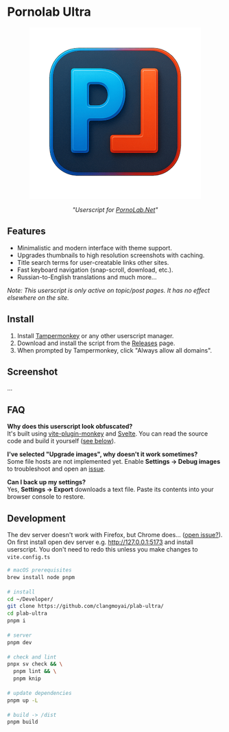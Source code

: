 
# Pornolab Ultra

<!-- markdownlint-disable MD033 -->

<p align="center">
  <img width="400" src="src/assets/logo800.png" alt="logo" />
</p>

<p align="center">
  <i>"Userscript for <a href="https://pornolab.net">PornoLab.Net</a>"</i>
</p>

## Features

- Minimalistic and modern interface with theme support.
- Upgrades thumbnails to high resolution screenshots with caching.
- Title search terms for user-creatable links other sites.
- Fast keyboard navigation (snap-scroll, download, etc.).
- Russian-to-English translations and much more...

*Note: This userscript is only active on topic/post pages. It has no effect elsewhere on the site.*

## Install

1. Install [Tampermonkey](https://www.tampermonkey.net/) or any other userscript manager.
2. Download and install the script from the [Releases](https://github.com/clangmoyai/plab-ultra/releases) page.
3. When prompted by Tampermonkey, click "Always allow all domains".

## Screenshot
<!-- ![screenshot](src/assets/logo800.png) -->
...

## FAQ

**Why does this userscript look obfuscated?**  
It's built using [vite-plugin-monkey](https://github.com/lisonge/vite-plugin-monkey) and [Svelte](https://svelte.dev/). You can read the source code and build it yourself ([see below](#development)).

**I've selected "Upgrade images", why doesn't it work sometimes?**  
Some file hosts are not implemented yet. Enable **Settings → Debug images** to troubleshoot and open an [issue](https://github.com/clangmoyai/plab-ultra/issues).

**Can I back up my settings?**  
Yes, **Settings → Export** downloads a text file. Paste its contents into your browser console to restore.

## Development

The dev server doesn't work with Firefox, but Chrome does... ([open issue?](https://github.com/lisonge/vite-plugin-monkey)). On first install open dev server e.g. <http://127.0.0.1:5173> and install userscript. You don't need to redo this unless you make changes to `vite.config.ts`

```bash
# macOS prerequisites
brew install node pnpm

# install
cd ~/Developer/
git clone https://github.com/clangmoyai/plab-ultra/
cd plab-ultra
pnpm i

# server
pnpm dev

# check and lint
pnpx sv check && \
  pnpm lint && \
  pnpm knip

# update dependencies
pnpm up -L

# build -> /dist
pnpm build
```
